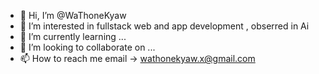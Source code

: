 - 👋 Hi, I’m @WaThoneKyaw
- 👀 I’m interested in fullstack web and app development , obserred in Ai
- 🌱 I’m currently learning ...
- 💞️ I’m looking to collaborate on ...
- 📫 How to reach me email -> wathonekyaw.x@gmail.com

<!---
WaThoneKyaw/WaThoneKyaw is a ✨ special ✨ repository because its `README.md` (this file) appears on your GitHub profile.
You can click the Preview link to take a look at your changes.
--->
